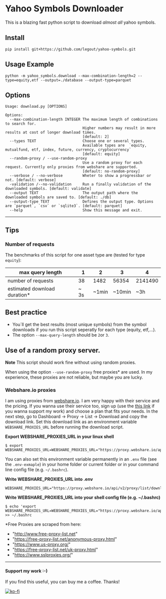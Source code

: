 # Yahoo Symbols Downloader

This is a blazing fast python script to download *almost all* yahoo symbols.


## Install

```
pip install git+https://github.com/legout/yahoo-symbols.git
```

## Usage Example

```
python -m yahoo_symbols.download --max-combination-length=2 --type=equity,etf --output=./database --output-type=parquet
``` 

## Options

```
Usage: download.py [OPTIONS]

Options:
  --max-combination-length INTEGER The maximum length of combinations to search for. 
                                   Higher numbers may result in more results at cost of longer download times.
                                   [default: 2]
  --types TEXT                     Choose one or several types. 
                                   Available types are  `equity, mutualfund, etf, index, future, currency, cryptocurrency`
                                   [default: equity]
  --random-proxy / --use-random-proxy
                                   Use a random proxy for each request. Currently only proxies from webshare are supported.
                                   [default: no-random-proxy]
  --verbose / --no-verbose         Wheter to show a progressbar or not. [default: verbose]
  -validation /--no-validation     Run a finally validation of the downloaded symbols. [default: validate]
  --output TEXT                    The output path where the downloaded symbols are saved to. [default: ./db]
  --output-type TEXT               Defines the output type. Options are `parquet`, `csv` or `sqlite3`. [default: parquet]
  --help                           Show this message and exit.
```


<hr>

## Tips
### Number of requests

The benchmarks of this script for one asset type are (tested for type `equity`):

| max query length             | 1    | 2     | 3      | 4       |
| ---------------------------- | ---- | ----- | ------ | ------- |
| number of requests           | 38   | 1482  | 56354  | 2141490 |
| estimated download duration* | ~ 3s | ~1min | ~10min | ~3h     |


## Best practice
 - You´ll get the best results (most unique symbols) from the symbol downloads if you run this script seperatly for each type (equity, etf,...).
 - The option `--max-query-length` should be `2`or `3`. 

## Use of a random proxy server.

**Note**
This script should work fine without using random proxies.

When using the  option `--use-random-proxy`  free proxies* are used. In my experience, these proxies are not reliable, but maybe you are lucky.

### Webshare.io proxies
I am using proxies from [webshare.io](https://www.webshare.io/). I am very happy with their service and the pricing. If you wanna use their service too, sign up (use the [this link](https://www.webshare.io/?referral_code=upb7xtsy39kl) if you wanna support my work) and choose a plan that fits your needs. In the next step, go to Dashboard -> Proxy -> List -> Download and copy the download link. Set this download link as an environment variable `WEBSHARE_PROXIES_URL`  before running the download script. 

**Export WEBSHARE_PROXIES_URL in your linux shell**
```
$ export WEBSHARE_PROXIES_URL=WEBSHARE_PROXIES_URL="https://proxy.webshare.io/api/v2/proxy/list/download/abcdefg1234567/-/any/username/direct/-/"
```

You can also set this environment variable permanently in an `.env` file (see the `.env-exmaple`) in your home folder or current folder or in your command line config file (e.g. `~/.bashrc`).

**Write WEBSHARE_PROXIES_URL into .env**
```
WEBSHARE_PROXIES_URL="https://proxy.webshare.io/api/v2/proxy/list/download/abcdefg1234567/-/any/username/direct/-/"
```

**Write WEBSHARE_PROXIES_URL into your shell config file (e.g. ~/.bashrc)**
```
$ echo 'export WEBSHARE_PROXIES_URL=WEBSHARE_PROXIES_URL="https://proxy.webshare.io/api/v2/proxy/list/download/abcdefg1234567/-/any/username/direct/-/"' >> ~/.bashrc
```


*Free Proxies are scraped from here:
- "http://www.free-proxy-list.net"
- "https://free-proxy-list.net/anonymous-proxy.html"
- "https://www.us-proxy.org/"
- "https://free-proxy-list.net/uk-proxy.html"
- "https://www.sslproxies.org/"


<hr>

#### Support my work :-)

If you find this useful, you can buy me a coffee. Thanks!

[![ko-fi](https://ko-fi.com/img/githubbutton_sm.svg)](https://ko-fi.com/W7W0ACJPB)


